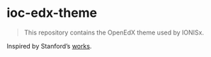 # ioc-edx-theme

> This repository contains the OpenEdX theme used by IONISx.

Inspired by Stanford’s [works](https://github.com/Stanford-Online/edx-theme).
